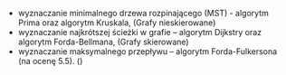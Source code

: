 - wyznaczanie minimalnego drzewa rozpinającego (MST) - algorytm Prima oraz algorytm Kruskala, (Grafy nieskierowane)
- wyznaczanie najkrótszej ścieżki w grafie – algorytm Dijkstry oraz algorytm Forda-Bellmana, (Grafy skierowane)
- wyznaczanie maksymalnego przepływu – algorytm Forda-Fulkersona (na ocenę 5.5). ()